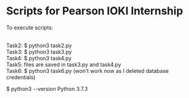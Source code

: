 # Scripts for Pearson IOKI Internship


To execute scripts:<br /><br />

Task2: $ python3 task2.py<br />
Task3: $ python3 task3.py<br />
Task4: $ python3 task4.py<br />
Task5: files are saved in task3.py and task4.py<br />
Task6: $ python3 task6.py (won't work now as I deleted database credentials)<br />


$ python3 --version
Python 3.7.3
